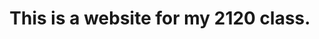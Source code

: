 <html lang="en">
  <head>
   <meta charset="UTF-8">
        <meta name="author" content="Tommy">
        <meta name="description" content="School Project">
        <meta name="viewport" content="width=device-width, initial-scale=1">
  </head>
  <body>
    <header>
      <h1>This is a website for my 2120 class.</h1>
    </header>
  </body>
